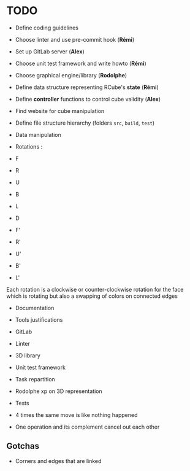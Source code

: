 # TODO

* Define coding guidelines
* Choose linter and use pre-commit hook (**Rémi**)
* Set up GitLab server (**Alex**)
* Choose unit test framework and write howto (**Rémi**)
* Choose graphical engine/library (**Rodolphe**)
* Define data structure representing RCube's **state** (**Rémi**)
* Define **controller** functions to control cube validity (**Alex**)
* Find website for cube manipulation
* Define file structure hierarchy (folders `src`, `build`, `test`)

* Data manipulation
 * Rotations :
  * F
  * R
  * U
  * B
  * L
  * D
  * F'
  * R'
  * U'
  * B'
  * L'

Each rotation is a clockwise or counter-clockwise rotation for the face which is
rotating but also a swapping of colors on connected edges

* Documentation
 * Tools justifications
  * GitLab
  * Linter
  * 3D library
  * Unit test framework
 * Task repartition
  * Rodolphe xp on 3D representation

* Tests
 * 4 times the same move is like nothing happened
 * One operation and its complement cancel out each other

## Gotchas
* Corners and edges that are linked
